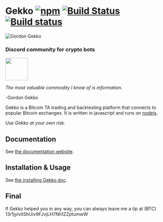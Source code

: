 # Gekko [![npm](https://img.shields.io/npm/dm/gekko.svg)]() [![Build Status](https://travis-ci.org/askmike/gekko.png)](https://travis-ci.org/askmike/gekko) [![Build status](https://ci.appveyor.com/api/projects/status/github/askmike/gekko?branch=stable&svg=true)](https://ci.appveyor.com/project/askmike/gekko)

![Gordon Gekko](http://mikevanrossum.nl/static/gekko.jpg)

### Discord community for crypto bots
<a href="https://discord.gg/qZHhdju"><img src="https://discordapp.com/assets/fc0b01fe10a0b8c602fb0106d8189d9b.png" height="70" ></a>
<br>


*The most valuable commodity I know of is information.*

-Gordon Gekko

Gekko is a Bitcoin TA trading and backtesting platform that connects to popular Bitcoin exchanges. It is written in javascript and runs on [nodejs](http://nodejs.org).

*Use Gekko at your own risk.*

## Documentation

See [the documentation website](https://gekko.wizb.it/docs/introduction/about_gekko.html).

## Installation & Usage

See [the installing Gekko doc](https://gekko.wizb.it/docs/installation/installing_gekko.html).

## Final

If Gekko helped you in any way, you can always leave me a tip at (BTC) 13r1jyivitShUiv9FJvjLH7Nh1ZZptumwW
